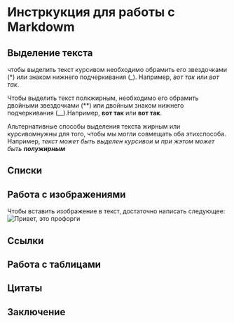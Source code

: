 # Инстркукция для работы с Markdowm

## Выделение текста

чтобы выделить текст курсивом необходимо обрамить его звездочками (*) или знаком нижнего подчеркивания (_). Например, *вот так* или _вот так_.

Чтобы выделить текст полкжирным, необходимо его обрамить двойными звездочками (**) или двойным знаком нижнего подчеркивания (__).Например, **вот так** или __вот так__.

Альтернативные способы выделения текста жирным или курсивомнужны для того, чтобы мы могли совмещать оба этихспособа. Например, _текст может быть выделен курсивои м при жэтом может быть **полужирным**_


## Списки

## Работа с изображениями

Чтобы вставить изображение в текст, достаточно написать следующее: 
![Привет, это профорги](F4A8gWfAHvs.jpg)


## Ссылки

## Работа с таблицами

## Цитаты

## Заключение
